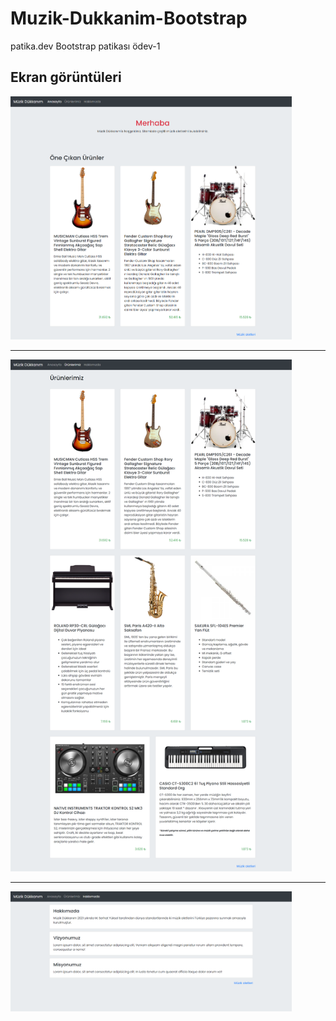 # Muzik-Dukkanim-Bootstrap
patika.dev Bootstrap patikası ödev-1

## Ekran görüntüleri

<img src="./img/index.html.png" width="450px"> <br>
<hr>
<img src="./img/products.html.png" width="450px"> <br>
<hr>
<img src="./img/about-us.html.png" width="450px">